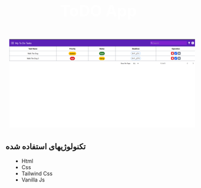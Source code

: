 <h3 style="color : white; font-size: 42px;" align="center"> ToDO App</h3>

<img src="./public/assets/Image/toDoApp.png" align="center" style="margin: 10px">

 
## تکنولوژیهای استفاده شده

<ul style="margin-left: 20px">
<li>Html</li>
<li>Css</li>
<li>Tailwind Css</li>
<li>Vanilla Js</li>
</ul>
